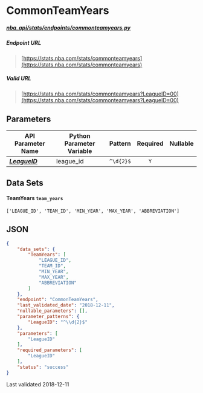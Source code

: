 # CommonTeamYears
##### [nba_api/stats/endpoints/commonteamyears.py](https://github.com/swar/nba_api/blob/master/nba_api/stats/endpoints/commonteamyears.py)

##### Endpoint URL
>[https://stats.nba.com/stats/commonteamyears](https://stats.nba.com/stats/commonteamyears)

##### Valid URL
>[https://stats.nba.com/stats/commonteamyears?LeagueID=00](https://stats.nba.com/stats/commonteamyears?LeagueID=00)

## Parameters
API Parameter Name | Python Parameter Variable | Pattern | Required | Nullable
------------ | ------------ | :-----------: | :---: | :---:
[_**LeagueID**_](https://github.com/swar/nba_api/blob/master/docs/nba_api/stats/library/parameters.md#LeagueID) | league_id | `^\d{2}$` | `Y` |  | 

## Data Sets
#### TeamYears `team_years`
```text
['LEAGUE_ID', 'TEAM_ID', 'MIN_YEAR', 'MAX_YEAR', 'ABBREVIATION']
```


## JSON
```json
{
    "data_sets": {
        "TeamYears": [
            "LEAGUE_ID",
            "TEAM_ID",
            "MIN_YEAR",
            "MAX_YEAR",
            "ABBREVIATION"
        ]
    },
    "endpoint": "CommonTeamYears",
    "last_validated_date": "2018-12-11",
    "nullable_parameters": [],
    "parameter_patterns": {
        "LeagueID": "^\\d{2}$"
    },
    "parameters": [
        "LeagueID"
    ],
    "required_parameters": [
        "LeagueID"
    ],
    "status": "success"
}
```

Last validated 2018-12-11